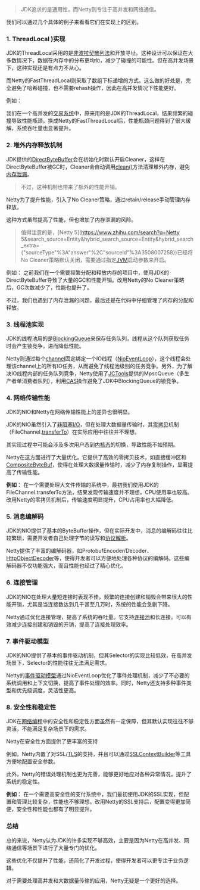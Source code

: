 

> JDK追求的是通用性，而Netty则专注于高并发和网络通信。

我们可以通过几个具体的例子来看看它们在实现上的区别。

### 1. ThreadLocal )实现

JDK的ThreadLocal采用的是[非波拉契散列法](https://www.zhihu.com/search?q=非波拉契散列法&search_source=Entity&hybrid_search_source=Entity&hybrid_search_extra={"sourceType"%3A"answer"%2C"sourceId"%3A3508007258})和开放寻址。这种设计可以保证在大多数情况下，数据在内存中的分布更均匀，减少了碰撞的可能性。但在高并发场景下，这种实现还是有点力不从心。

而Netty的FastThreadLocal则采取了数组下标递增的方式。这么做的好处是，完全避免了哈希碰撞，也不需要rehash操作，因此在高并发情况下性能更好。

例如：

我们在一个高并发的[交易系统](https://www.zhihu.com/search?q=交易系统&search_source=Entity&hybrid_search_source=Entity&hybrid_search_extra={"sourceType"%3A"answer"%2C"sourceId"%3A3508007258})中，原来用的是JDK的ThreadLocal，结果频繁的碰撞导致性能瓶颈。换成Netty的FastThreadLocal后，性能瓶颈问题得到了很大缓解，系统吞吐量也显著提升。

### 2. 堆外内存释放机制

JDK提供的[DirectByteBuffer](https://www.zhihu.com/search?q=DirectByteBuffer&search_source=Entity&hybrid_search_source=Entity&hybrid_search_extra={"sourceType"%3A"answer"%2C"sourceId"%3A3508007258})会在初始化时默认开启Cleaner，这样在DirectByteBuffer被GC时，Cleaner会自动调用[clean()](https://www.zhihu.com/search?q=clean()&search_source=Entity&hybrid_search_source=Entity&hybrid_search_extra={"sourceType"%3A"answer"%2C"sourceId"%3A3508007258})方法清理堆外内存，避免[内存泄漏](https://www.zhihu.com/search?q=内存泄漏&search_source=Entity&hybrid_search_source=Entity&hybrid_search_extra={"sourceType"%3A"answer"%2C"sourceId"%3A3508007258})。

> 不过，这种机制也带来了额外的性能开销。

Netty为了提升性能，引入了No Cleaner策略，通过retain/release手动管理内存释放。

这种方式虽然提高了性能，但也增加了内存泄漏的风险。

> 值得注意的是，[Netty 5](https://www.zhihu.com/search?q=Netty 5&search_source=Entity&hybrid_search_source=Entity&hybrid_search_extra={"sourceType"%3A"answer"%2C"sourceId"%3A3508007258})已经将No Cleaner策略默认关闭，需要通过指定[JVM](https://www.zhihu.com/search?q=JVM&search_source=Entity&hybrid_search_source=Entity&hybrid_search_extra={"sourceType"%3A"answer"%2C"sourceId"%3A3508007258})启动参数来开启。

例如： 之前我们在一个需要频繁分配和释放内存的项目中，使用JDK的DirectByteBuffer导致了大量的GC和性能开销。改用Netty的No Cleaner策略后，GC次数减少了，性能也提升了。

不过，我们也遇到了内存泄漏的问题，最后还是在代码中仔细管理了内存的分配和释放。

### 3. 线程池实现

JDK的线程池用的是[BlockingQueue](https://www.zhihu.com/search?q=BlockingQueue&search_source=Entity&hybrid_search_source=Entity&hybrid_search_extra={"sourceType"%3A"answer"%2C"sourceId"%3A3508007258})来保存任务队列，线程从这个队列获取任务时会产生锁竞争，进而降低性能。

Netty则通过每个[channel](https://www.zhihu.com/search?q=channel&search_source=Entity&hybrid_search_source=Entity&hybrid_search_extra={"sourceType"%3A"answer"%2C"sourceId"%3A3508007258})固定绑定一个IO线程（[NioEventLoop](https://www.zhihu.com/search?q=NioEventLoop&search_source=Entity&hybrid_search_source=Entity&hybrid_search_extra={"sourceType"%3A"answer"%2C"sourceId"%3A3508007258})），这个线程会处理该channel上的所有IO任务，从而避免了线程池级别的任务竞争。另外，为了解决IO线程内部的任务队列竞争，Netty使用了[JCTools](https://www.zhihu.com/search?q=JCTools&search_source=Entity&hybrid_search_source=Entity&hybrid_search_extra={"sourceType"%3A"answer"%2C"sourceId"%3A3508007258})提供的MpscQueue（多生产者单消费者队列），利用[CAS](https://www.zhihu.com/search?q=CAS&search_source=Entity&hybrid_search_source=Entity&hybrid_search_extra={"sourceType"%3A"answer"%2C"sourceId"%3A3508007258})操作避免了JDK中BlockingQueue的锁竞争。

### 4. 网络传输性能

JDK的NIO和Netty在网络传输性能上的差异也很明显。

JDK的NIO虽然引入了[非阻塞I/O](https://www.zhihu.com/search?q=非阻塞I%2FO&search_source=Entity&hybrid_search_source=Entity&hybrid_search_extra={"sourceType"%3A"answer"%2C"sourceId"%3A3508007258})，但在处理大数据量传输时，其[零拷贝](https://www.zhihu.com/search?q=零拷贝&search_source=Entity&hybrid_search_source=Entity&hybrid_search_extra={"sourceType"%3A"answer"%2C"sourceId"%3A3508007258})机制（FileChannel.[transferTo](https://www.zhihu.com/search?q=transferTo&search_source=Entity&hybrid_search_source=Entity&hybrid_search_extra={"sourceType"%3A"answer"%2C"sourceId"%3A3508007258})）在实际应用中往往并不理想。

其实现过程中可能会涉及多次用户态到[内核态](https://www.zhihu.com/search?q=内核态&search_source=Entity&hybrid_search_source=Entity&hybrid_search_extra={"sourceType"%3A"answer"%2C"sourceId"%3A3508007258})的切换，导致性能不如预期。

Netty在这方面进行了大量优化。它提供了高效的零拷贝技术，如直接缓冲区和[CompositeByteBuf](https://www.zhihu.com/search?q=CompositeByteBuf&search_source=Entity&hybrid_search_source=Entity&hybrid_search_extra={"sourceType"%3A"answer"%2C"sourceId"%3A3508007258})，使得在处理大数据量传输时，减少了内存复制操作，显著提高了传输性能。

**例如**： 在一个需要处理大文件传输的系统中，最初我们使用JDK的FileChannel.transferTo方法，结果发现传输速度并不理想，CPU使用率也较高。改用Netty的零拷贝机制后，传输速度明显提升，CPU占用率也大幅降低。

### 5. 消息编解码

JDK的NIO提供了基本的ByteBuffer操作，但在实际开发中，消息的编解码往往比较繁琐，需要开发者自己处理字节的读写和[协议解析](https://www.zhihu.com/search?q=协议解析&search_source=Entity&hybrid_search_source=Entity&hybrid_search_extra={"sourceType"%3A"answer"%2C"sourceId"%3A3508007258})。

Netty提供了丰富的编解码器，如ProtobufEncoder/Decoder、[HttpObjectDecoder](https://www.zhihu.com/search?q=HttpObjectDecoder&search_source=Entity&hybrid_search_source=Entity&hybrid_search_extra={"sourceType"%3A"answer"%2C"sourceId"%3A3508007258})等，使得开发者可以方便地处理各种协议的编解码。这些编解码器不仅功能强大，而且性能也经过了精心优化。

### 6. 连接管理

JDK的NIO在处理大量短连接时表现不佳，频繁的连接创建和销毁会带来很大的性能开销，尤其是当连接数达到几千甚至几万时，系统的性能会急剧下降。

Netty通过优化连接管理，提高了系统的吞吐量。它支持[连接池](https://www.zhihu.com/search?q=连接池&search_source=Entity&hybrid_search_source=Entity&hybrid_search_extra={"sourceType"%3A"answer"%2C"sourceId"%3A3508007258})和长连接，可以有效减少连接创建和销毁的开销，提高了连接处理效率。

### 7. 事件驱动模型

JDK的NIO提供了基本的事件驱动机制，但其Selector的实现比较低效，在高并发场景下，Selector的性能往往无法满足需求。

Netty的[事件驱动模型](https://www.zhihu.com/search?q=事件驱动模型&search_source=Entity&hybrid_search_source=Entity&hybrid_search_extra={"sourceType"%3A"answer"%2C"sourceId"%3A3508007258})通过NioEventLoop优化了事件处理机制，减少了不必要的系统调用和上下文切换，提高了事件处理的效率。同时，Netty还支持多种事件类型和优先级调度，灵活性更高。

### 8. 安全性和稳定性

JDK在[网络编程](https://www.zhihu.com/search?q=网络编程&search_source=Entity&hybrid_search_source=Entity&hybrid_search_extra={"sourceType"%3A"answer"%2C"sourceId"%3A3508007258})中的安全性和稳定性方面虽然有一定保障，但其默认实现往往不够灵活，不能满足复杂场景下的需求。

Netty在安全性方面提供了更丰富的支持

例如，Netty内置了对SSL/[TLS](https://www.zhihu.com/search?q=TLS&search_source=Entity&hybrid_search_source=Entity&hybrid_search_extra={"sourceType"%3A"answer"%2C"sourceId"%3A3508007258})的支持，并且可以通过[SSLContextBuilder](https://www.zhihu.com/search?q=SSLContextBuilder&search_source=Entity&hybrid_search_source=Entity&hybrid_search_extra={"sourceType"%3A"answer"%2C"sourceId"%3A3508007258})等工具方便地配置安全参数。

此外，Netty的错误处理机制也更为完善，能够更好地应对各种异常情况，提升了系统的稳定性。

**例如**： 在一个需要高安全性的支付系统中，我们最初使用JDK的SSL实现，但配置和管理比较复杂，性能也不够理想。改用Netty的SSL支持后，配置变得更加简便，安全性和性能也都有了明显提升。

### 总结

总的来说，Netty认为JDK的许多实现不够高效，主要是因为Netty在高并发、网络通信等场景下进行了大量专门的优化。

这些优化不仅提升了性能，还简化了开发过程，使得开发者可以更专注于业务逻辑。

对于需要处理高并发和大数据量传输的应用，Netty无疑是一个更好的选择。